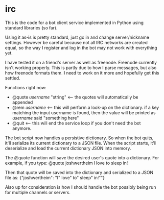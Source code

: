 irc
===

This is the code for a bot client service implemented in Python using standard libraries (so far).

Using it as-is is pretty standard, just go in and change server/nickname settings. However be careful because not all IRC networks are created equal, so the way I register and log in the bot may not work with everything yet.

I have tested it on a friend's server as well as freenode. Freenode currently isn't working properly. This is partly due to how I parse messages, but also how freenode formats them. I need to work on it more and hopefully get this settled.

Functions right now:

* @quote *username* "string" <-- the quotes will automatically be appended
* @rem *username* <-- this will perform a look-up on the dictionary. if a key matching the input username is found, then the value will be printed as *username* said "something here"
* @quit <-- this will end the service loop if you don't need the bot anymore.

The bot script now handles a persistive dictionary. So when the bot quits, it'll serialize its current dictionary to a JSON file. When the script starts, it'll deserialize and load the current dictionary JSON into memory.

The @quote function will save the desired user's quote into a dictionary. For example, if you type:
@quote joshwertheim I love to sleep in!

Then that quote will be saved into the dictionary and serialized to a JSON file as:
{"joshwertheim": "I\" love\" to\" sleep\" in!\""}

Also up for consideration is how I should handle the bot possibly being run for multiple channels or servers.
